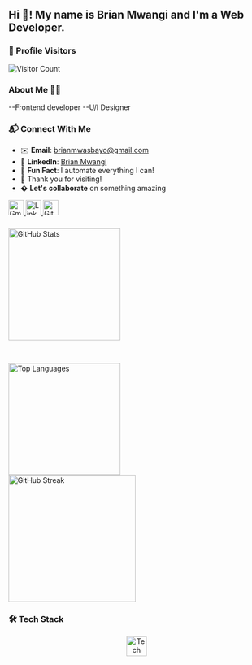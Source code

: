 <h2 align="left">Hi 👋! My name is Brian Mwangi and I'm a Web Developer.</h2>

### 🌟 Profile Visitors
![Visitor Count](https://komarev.com/ghpvc/?username=Kishoyan-Brian033&color=blueviolet&style=flat-square&label=PROFILE+VIEWS)

###  About Me 👨‍🦰

--Frontend developer
--U/I Designer

### 📬 Connect With Me
- ✉️ **Email**: [brianmwasbayo@gmail.com](mailto:brianmwasbayo@gmail.com)  
- 💼 **LinkedIn**: [Brian Mwangi](https://www.linkedin.com/in/brian-mwangi-a081a1330/)  
- 🌟 **Fun Fact**: I automate everything I can!  
- 🙏 Thank you for visiting!  
- � **Let's collaborate** on something amazing  

<div align="left">
  <a href="mailto:brianmwasbayo@gmail.com">
    <img src="https://img.shields.io/badge/Gmail-D14836?style=for-the-badge&logo=gmail&logoColor=white" height="30" alt="Gmail"/>
  </a>
  <a href="https://www.linkedin.com/in/brian-mwangi-a081a1330/">
    <img src="https://img.shields.io/badge/LinkedIn-0077B5?style=for-the-badge&logo=linkedin&logoColor=white" height="30" alt="LinkedIn"/>
  </a>
  <!-- Dynamic GitHub Profile Views -->
  <a href="https://github.com/Kishoyan-Brian033?tab=repositories">
    <img src="https://komarev.com/ghpvc/?username=Kishoyan-Brian033&label=Profile%20views&color=0e75b6&style=flat" height="30" alt="GitHub Views"/>
  </a>
</div>

###

<div align="left">
  <!-- GitHub Stats Card (Auto-refreshes) -->
  <img src="https://github-readme-stats.vercel.app/api?username=Kishoyan-Brian033&show_icons=true&count_private=true&theme=radical&hide_border=true&include_all_commits=true&cache_seconds=86400" height="220" alt="GitHub Stats"/>
  
  <!-- Spacer -->
  &nbsp;&nbsp;&nbsp;&nbsp;
  
  <!-- Top Languages Card (Auto-refreshes) -->
  <img src="https://github-readme-stats.vercel.app/api/top-langs?username=Kishoyan-Brian033&layout=compact&langs_count=8&theme=radical&hide_border=true&cache_seconds=86400" height="220" alt="Top Languages"/>
</div>

<!-- GitHub Streak Stats (Auto-refreshes) -->
<div align="left">
  <img src="https://streak-stats.demolab.com?user=Kishoyan-Brian033&theme=radical&hide_border=true&date_format=j%20M%5B%20Y%5D&background=0D1117&fire=DD2727&ring=DD2727" height="250" alt="GitHub Streak"/>
</div>

###

### 🛠️ Tech Stack
<div align="center" style="margin: 15px 0">
  <img src="https://skillicons.dev/icons?i=js,html,css,sass,php,react,nodejs,git,github,vscode" height="40" alt="Tech Stack"/>
</div>

<br clear="both">
